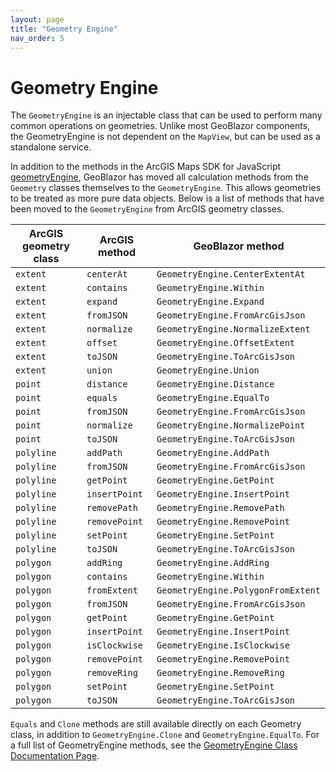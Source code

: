 ```yaml
---
layout: page
title: "Geometry Engine"
nav_order: 5
---
```


# Geometry Engine

The `GeometryEngine` is an injectable class that can be used to perform many common operations on geometries.
Unlike most GeoBlazor components, the GeometryEngine is not dependent on the `MapView`, but can be used as a standalone service.

In addition to the methods in the ArcGIS Maps SDK for JavaScript [geometryEngine](https://developers.arcgis.com/javascript/latest/api-reference/esri-geometry-geometryEngine.html),
GeoBlazor has moved all calculation methods from the `Geometry` classes themselves to the `GeometryEngine`. This allows geometries
to be treated as more pure data objects. Below is a list of methods that have been moved to the `GeometryEngine` from ArcGIS
geometry classes.

| ArcGIS geometry class | ArcGIS method | GeoBlazor method                   |
|-----------------------|---------------|------------------------------------|
| `extent`              | `centerAt`    | `GeometryEngine.CenterExtentAt`    |
| `extent`              | `contains`    | `GeometryEngine.Within`            |
| `extent`              | `expand`      | `GeometryEngine.Expand`            |
| `extent`              | `fromJSON`    | `GeometryEngine.FromArcGisJson`    |
| `extent`              | `normalize`   | `GeometryEngine.NormalizeExtent`   |
| `extent`              | `offset`      | `GeometryEngine.OffsetExtent`      |
| `extent`              | `toJSON`      | `GeometryEngine.ToArcGisJson`      |
| `extent`              | `union`       | `GeometryEngine.Union`             |
| `point`               | `distance`    | `GeometryEngine.Distance`          |
| `point`               | `equals`      | `GeometryEngine.EqualTo`           |
| `point`               | `fromJSON`    | `GeometryEngine.FromArcGisJson`    |
| `point`               | `normalize`   | `GeometryEngine.NormalizePoint`    |
| `point`               | `toJSON`      | `GeometryEngine.ToArcGisJson`      |
| `polyline`            | `addPath`     | `GeometryEngine.AddPath`           |
| `polyline`            | `fromJSON`    | `GeometryEngine.FromArcGisJson`    |
| `polyline`            | `getPoint`    | `GeometryEngine.GetPoint`          |
| `polyline`            | `insertPoint` | `GeometryEngine.InsertPoint`       |
| `polyline`            | `removePath`  | `GeometryEngine.RemovePath`        |
| `polyline`            | `removePoint` | `GeometryEngine.RemovePoint`       |
| `polyline`            | `setPoint`    | `GeometryEngine.SetPoint`          |
| `polyline`            | `toJSON`      | `GeometryEngine.ToArcGisJson`      |
| `polygon`             | `addRing`     | `GeometryEngine.AddRing`           |
| `polygon`             | `contains`    | `GeometryEngine.Within`            |
| `polygon`             | `fromExtent`  | `GeometryEngine.PolygonFromExtent` |
| `polygon`             | `fromJSON`    | `GeometryEngine.FromArcGisJson`    |
| `polygon`             | `getPoint`    | `GeometryEngine.GetPoint`          |
| `polygon`             | `insertPoint` | `GeometryEngine.InsertPoint`       |
| `polygon`             | `isClockwise` | `GeometryEngine.IsClockwise`       |
| `polygon`             | `removePoint` | `GeometryEngine.RemovePoint`       |
| `polygon`             | `removeRing`  | `GeometryEngine.RemoveRing`        |
| `polygon`             | `setPoint`    | `GeometryEngine.SetPoint`          |
| `polygon`             | `toJSON`      | `GeometryEngine.ToArcGisJson`      |

`Equals` and `Clone` methods are still available directly on each Geometry class, in addition to
`GeometryEngine.Clone` and `GeometryEngine.EqualTo`. For a full list of GeometryEngine methods, see the
[GeometryEngine Class Documentation Page](/pages/classes/dymaptic.GeoBlazor.Core.Model.GeometryEngine.html).
